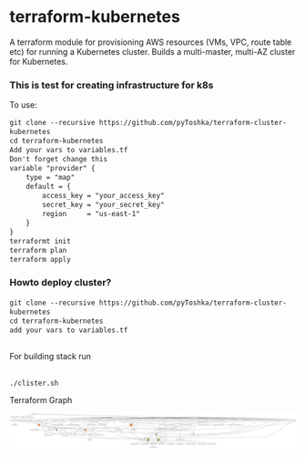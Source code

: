# terraform-kubernetes

A terraform module for provisioning AWS resources (VMs, VPC, route table etc) for running a Kubernetes cluster.  Builds a multi-master, multi-AZ cluster for Kubernetes.

### This is test for creating infrastructure for k8s

To use:

```shell
git clone --recursive https://github.com/pyToshka/terraform-cluster-kubernetes
cd terraform-kubernetes
Add your vars to variables.tf
Don't forget change this
variable "provider" {
    type = "map"
    default = {
        access_key = "your_access_key"
        secret_key = "your_secret_key"
        region     = "us-east-1"
    }
}
terraformt init 
terraform plan
terraform apply
```
### Howto deploy cluster?
```shell
git clone --recursive https://github.com/pyToshka/terraform-cluster-kubernetes
cd terraform-kubernetes
add your vars to variables.tf


```

For building stack run

```shell

./clister.sh

```

Terraform Graph

![Alt text](graph.png "Terraform graph")
